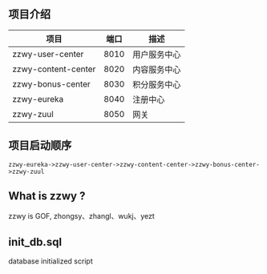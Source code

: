 

## 项目介绍

项目| 端口| 描述
---|---|---
zzwy-user-center|8010|用户服务中心
zzwy-content-center|8020|内容服务中心
zzwy-bonus-center|8030|积分服务中心
zzwy-eureka|8040|注册中心
zzwy-zuul|8050|网关


## 项目启动顺序
```
zzwy-eureka->zzwy-user-center->zzwy-content-center->zzwy-bonus-center->zzwy-zuul
```

## What is zzwy ?
zzwy is GOF, zhongsy、zhangl、wukj、yezt

## init_db.sql
database initialized script
